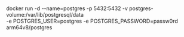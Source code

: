 ###
docker run -d --name=postgres -p 5432:5432 -v postgres-volume:/var/lib/postgresql/data \
-e POSTGRES_USER=postgres -e POSTGRES_PASSWORD=passw0rd arm64v8/postgres
###